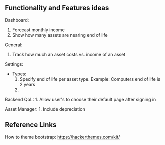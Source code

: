 ## Functionality and Features ideas
Dashboard:
  1. Forecast monthly income
  2. Show how many assets are nearing end of life

General:
  1. Track how much an asset costs vs. income of an asset

Settings:
  * Types:
    1. Specify end of life per asset type. Example: Computers end of life is 2 years
    2.

Backend QoL:
    1. Allow user's to choose their default page after signing in
    
Asset Manager:
    1. Include depreciation

## Reference Links
How to theme bootstrap: https://hackerthemes.com/kit/
